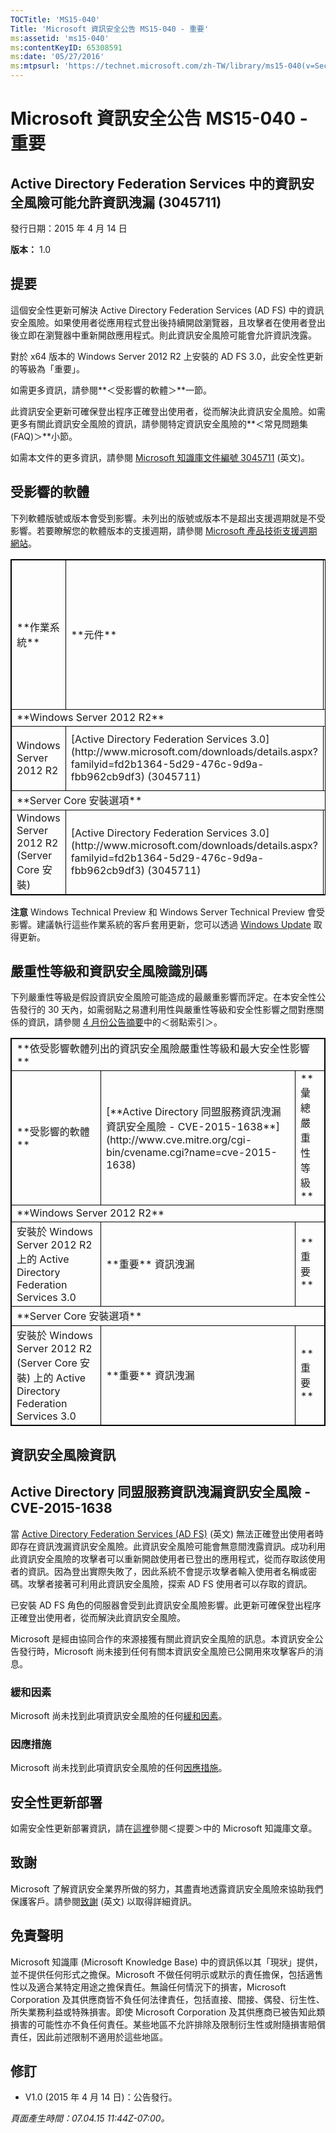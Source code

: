 ```yaml
---
TOCTitle: 'MS15-040'
Title: 'Microsoft 資訊安全公告 MS15-040 - 重要'
ms:assetid: 'ms15-040'
ms:contentKeyID: 65308591
ms:date: '05/27/2016'
ms:mtpsurl: 'https://technet.microsoft.com/zh-TW/library/ms15-040(v=Security.10)'
---
```


Microsoft 資訊安全公告 MS15-040 - 重要
======================================

Active Directory Federation Services 中的資訊安全風險可能允許資訊洩漏 (3045711)
-------------------------------------------------------------------------------

發行日期：2015 年 4 月 14 日

**版本：** 1.0

提要
----

<span id="sectionToggle0"></span>
這個安全性更新可解決 Active Directory Federation Services (AD FS) 中的資訊安全風險。如果使用者從應用程式登出後持續開啟瀏覽器，且攻擊者在使用者登出後立即在瀏覽器中重新開啟應用程式。則此資訊安全風險可能會允許資訊洩露。

對於 x64 版本的 Windows Server 2012 R2 上安裝的 AD FS 3.0，此安全性更新的等級為「重要」。

如需更多資訊，請參閱**＜受影響的軟體＞**一節。

此資訊安全更新可確保登出程序正確登出使用者，從而解決此資訊安全風險。如需更多有關此資訊安全風險的資訊，請參閱特定資訊安全風險的**＜常見問題集 (FAQ)＞**小節。

<span id="KBArticle"></span>
如需本文件的更多資訊，請參閱 [Microsoft 知識庫文件編號 3045711](https://support.microsoft.com/zh-tw/kb/3045711) (英文)。

受影響的軟體
------------

<span id="sectionToggle1"></span>
下列軟體版號或版本會受到影響。未列出的版號或版本不是超出支援週期就是不受影響。若要瞭解您的軟體版本的支援週期，請參閱 [Microsoft 產品技術支援週期網站](http://go.microsoft.com/fwlink/?linkid=21742)。

<p> </p> 
<table style="border:1px solid black;">
<tr>
<td style="border:1px solid black;">
**作業系統**

</td>
<td style="border:1px solid black;">
**元件**

</td>
<td style="border:1px solid black;">
**最大資訊安全影響**

</td>
<td style="border:1px solid black;">
**彙總嚴重性等級**

</td>
<td style="border:1px solid black;">
**取代的更新**

</td>
</tr>
<tr>
<td style="border:1px solid black;" colspan="5">
**Windows Server 2012 R2**

</td>
</tr>
<tr>
<td style="border:1px solid black;">
Windows Server 2012 R2

</td>
<td style="border:1px solid black;">
[Active Directory Federation Services 3.0](http://www.microsoft.com/downloads/details.aspx?familyid=fd2b1364-5d29-476c-9d9a-fbb962cb9df3)  
(3045711)

</td>
<td style="border:1px solid black;">
資訊洩漏

</td>
<td style="border:1px solid black;">
重要

</td>
<td style="border:1px solid black;">
無

</td>
</tr>
<tr>
<td style="border:1px solid black;" colspan="5">
**Server Core 安裝選項**

</td>
</tr>
<tr>
<td style="border:1px solid black;">
Windows Server 2012 R2 (Server Core 安裝)

</td>
<td style="border:1px solid black;">
[Active Directory Federation Services 3.0](http://www.microsoft.com/downloads/details.aspx?familyid=fd2b1364-5d29-476c-9d9a-fbb962cb9df3)  
(3045711)

</td>
<td style="border:1px solid black;">
資訊洩漏

</td>
<td style="border:1px solid black;">
重要

</td>
<td style="border:1px solid black;">
無

</td>
</tr>
</table>
 
**注意** Windows Technical Preview 和 Windows Server Technical Preview 會受影響。建議執行這些作業系統的客戶套用更新，您可以透過 [Windows Update](http://update.microsoft.com/microsoftupdate/v6/vistadefault.aspx?ln=zh-tw) 取得更新。

嚴重性等級和資訊安全風險識別碼
------------------------------

<span id="sectionToggle2"></span>
下列嚴重性等級是假設資訊安全風險可能造成的最嚴重影響而評定。在本安全性公告發行的 30 天內，如需弱點之易遭利用性與嚴重性等級和安全性影響之間對應關係的資訊，請參閱 [4 月份公告摘要](https://technet.microsoft.com/zh-tw/library/security/ms14-apr)中的＜弱點索引＞。

<p> </p> 
<table style="border:1px solid black;">
<tr>
<td style="border:1px solid black;" colspan="3">
**依受影響軟體列出的資訊安全風險嚴重性等級和最大安全性影響**

</td>
</tr>
<tr>
<td style="border:1px solid black;">
**受影響的軟體**

</td>
<td style="border:1px solid black;">
[**Active Directory 同盟服務資訊洩漏資訊安全風險 - CVE-2015-1638**](http://www.cve.mitre.org/cgi-bin/cvename.cgi?name=cve-2015-1638)

</td>
<td style="border:1px solid black;">
**彙總嚴重性等級**

</td>
</tr>
<tr>
<td style="border:1px solid black;" colspan="3">
**Windows Server 2012 R2**

</td>
</tr>
<tr>
<td style="border:1px solid black;">
安裝於 Windows Server 2012 R2 上的 Active Directory Federation Services 3.0

</td>
<td style="border:1px solid black;">
**重要**  
資訊洩漏

</td>
<td style="border:1px solid black;">
**重要**

</td>
</tr>
<tr>
<td style="border:1px solid black;" colspan="3">
**Server Core 安裝選項**

</td>
</tr>
<tr>
<td style="border:1px solid black;">
安裝於 Windows Server 2012 R2 (Server Core 安裝) 上的 Active Directory Federation Services 3.0

</td>
<td style="border:1px solid black;">
**重要**  
資訊洩漏

</td>
<td style="border:1px solid black;">
**重要**

</td>
</tr>
</table>
 

資訊安全風險資訊
----------------

<span id="sectionToggle3"></span>
Active Directory 同盟服務資訊洩漏資訊安全風險 - CVE-2015-1638
-------------------------------------------------------------

當 [Active Directory Federation Services (AD FS)](https://technet.microsoft.com/zh-tw/library/security/dn848375.aspx) (英文) 無法正確登出使用者時即存在資訊洩漏資訊安全風險。此資訊安全風險可能會無意間洩露資訊。成功利用此資訊安全風險的攻擊者可以重新開啟使用者已登出的應用程式，從而存取該使用者的資訊。因為登出實際失敗了，因此系統不會提示攻擊者輸入使用者名稱或密碼。攻擊者接著可利用此資訊安全風險，探索 AD FS 使用者可以存取的資訊。

已安裝 AD FS 角色的伺服器會受到此資訊安全風險影響。此更新可確保登出程序正確登出使用者，從而解決此資訊安全風險。

Microsoft 是經由協同合作的來源接獲有關此資訊安全風險的訊息。本資訊安全公告發行時，Microsoft 尚未接到任何有關本資訊安全風險已公開用來攻擊客戶的消息。

### 緩和因素

Microsoft 尚未找到此項資訊安全風險的任何[緩和因素](https://technet.microsoft.com/zh-tw/library/security/dn848375.aspx)。

### 因應措施

Microsoft 尚未找到此項資訊安全風險的任何[因應措施](https://technet.microsoft.com/zh-tw/library/security/dn848375.aspx)。

安全性更新部署
--------------

<span id="sectionToggle4"></span>
如需安全性更新部署資訊，請在[這裡](#kbarticle)參閱＜提要＞中的 Microsoft 知識庫文章。

致謝
----

<span id="sectionToggle5"></span>
Microsoft 了解資訊安全業界所做的努力，其盡責地透露資訊安全風險來協助我們保護客戶。請參閱[致謝](https://technet.microsoft.com/zh-tw/library/security/dn903755.aspx) (英文) 以取得詳細資訊。

免責聲明
--------

<span id="sectionToggle6"></span>
Microsoft 知識庫 (Microsoft Knowledge Base) 中的資訊係以其「現狀」提供，並不提供任何形式之擔保。Microsoft 不做任何明示或默示的責任擔保，包括適售性以及適合某特定用途之擔保責任。無論任何情況下的損害，Microsoft Corporation 及其供應商皆不負任何法律責任，包括直接、間接、偶發、衍生性、所失業務利益或特殊損害。即使 Microsoft Corporation 及其供應商已被告知此類損害的可能性亦不負任何責任。某些地區不允許排除及限制衍生性或附隨損害賠償責任，因此前述限制不適用於這些地區。

修訂
----

<span id="sectionToggle7"></span>
-   V1.0 (2015 年 4 月 14 日)：公告發行。

*頁面產生時間：07.04.15 11:44Z-07:00。*
